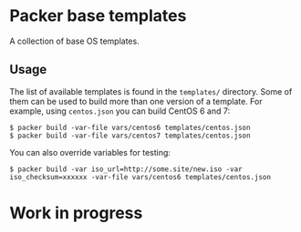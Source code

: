 # Packer base templates

A collection of base OS templates.

## Usage

The list of available templates is found in the `templates/` directory. Some of them can be used to build more than one version of a template. For example, using `centos.json` you can build CentOS 6 and 7:

```
$ packer build -var-file vars/centos6 templates/centos.json
$ packer build -var-file vars/centos7 templates/centos.json
```

You can also override variables for testing:

```
$ packer build -var iso_url=http://some.site/new.iso -var iso_checksum=xxxxxx -var-file vars/centos6 templates/centos.json
```

# Work in progress

